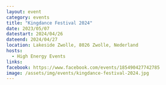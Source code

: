 ```yaml
---
layout: event
category: events
title: "Kingdance Festival 2024"
date: 2023/05/07
datestart: 2024/04/26
dateend: 2024/04/27
location: Lakeside Zwolle, 8026 Zwolle, Nederland
hosts:
  - High Energy Events
links:
facebook: https://www.facebook.com/events/185490427742785
image: /assets/img/events/kingdance-festival-2024.jpg
---
```

